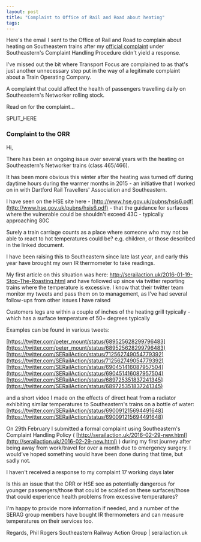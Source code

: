 ```yaml
---
layout: post
title: "Complaint to Office of Rail and Road about heating"
tags:
---
```

Here's the email I sent to the Office of Rail and Road to complain about heating on Southeastern trains after my [official complaint](http://serailaction.uk/2016-02-29-new.html) under Southeastern's Complaint Handling Procedure didn't yield a response.

I've missed out the bit where Transport Focus are complained to as that's just another unnecessary step put in the way of a legitimate complaint about a Train Operating Company.

A complaint that could affect the health of passengers travelling daily on Southeastern's Networker rolling stock.

Read on for the complaint...

SPLIT_HERE

### Complaint to the ORR

Hi,

There has been an ongoing issue over several years with the heating on Southeastern's Networker trains (class 465/466).

It has been more obvious this winter after the heating was turned off during daytime hours during the warmer months in 2015 - an initiative that I worked on in with Dartford Rail Travellers' Association and Southeastern.

I have seen on the HSE site here - [http://www.hse.gov.uk/pubns/hsis6.pdf](http://www.hse.gov.uk/pubns/hsis6.pdf) - that the guidance for surfaces where the vulnerable could be shouldn't exceed 43C - typically approaching 80C

Surely a train carriage counts as a place where someone who may not be able to react to hot temperatures could be? e.g. children, or those described in the linked document.

I have been raising this to Southeastern since late last year, and early this year have brought my own IR thermometer to take readings.

My first article on this situation was here: http://serailaction.uk/2016-01-19-Stop-The-Roasting.html and have followed up since via twitter reporting trains where the temperature is excessive.  I know that their twitter team monitor my tweets and pass them on to management, as I've had several follow-ups from other issues I have raised

Customers legs are within a couple of inches of the heating grill typically - which has a surface temperature of 50+ degrees typically

Examples can be found in various tweets:

[https://twitter.com/peter_mount/status/689525628299796483](https://twitter.com/peter_mount/status/689525628299796483)
[https://twitter.com/SERailAction/status/712562749054779392](https://twitter.com/SERailAction/status/712562749054779392)
[https://twitter.com/SERailAction/status/690451416087957504](https://twitter.com/SERailAction/status/690451416087957504)
[https://twitter.com/SERailAction/status/689725351837241345](https://twitter.com/SERailAction/status/689725351837241345)


and a short video I made on the effects of direct heat from a radiator exhibiting similar temperatures to Southeastern's trains on a bottle of water:
[https://twitter.com/SERailAction/status/690091215694491648](https://twitter.com/SERailAction/status/690091215694491648)


On 29th February I submitted a formal complaint using Southeastern's Complaint Handling Policy ( [http://serailaction.uk/2016-02-29-new.html](http://serailaction.uk/2016-02-29-new.html) ) during my first journey after being away from work/travel for over a month due to emergency surgery.  I would've hoped something would have been done during that time, but sadly not.

I haven't received a response to my complaint 17 working days later

Is this an issue that the ORR or HSE see as potentially dangerous for younger passengers/those that could be scalded on these surfaces/those that could experience health problems from excessive temperatures?

I'm happy to provide more information if needed, and a number of the SERAG group members have bought IR thermometers and can measure temperatures on their services too.

Regards,
Phil Rogers
Southeastern Railway Action Group | serailaction.uk